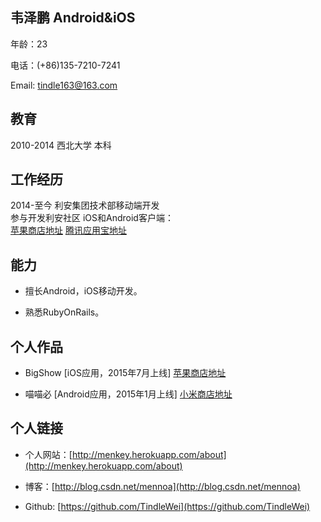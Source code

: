 ## 韦泽鹏 Android&iOS

年龄：23

电话：(+86)135-7210-7241

Email: tindle163@163.com

教育
----

2010-2014 西北大学 本科

工作经历
--------

2014-至今 利安集团技术部移动端开发  
参与开发利安社区 iOS和Android客户端：  
[苹果商店地址](https://itunes.apple.com/cn/app/li-an-she-qu/id871708396?mt=8) 
[腾讯应用宝地址](http://android.myapp.com/myapp/detail.htm?apkName=com.lianshequ.activity)

能力
----

+ 擅长Android，iOS移动开发。

+ 熟悉RubyOnRails。

个人作品
--------

+ BigShow [iOS应用，2015年7月上线] [苹果商店地址](https://itunes.apple.com/cn/app/big-show/id1005504152?mt=8)

+ 喵喵必 [Android应用，2015年1月上线] [小米商店地址](http://app.mi.com/detail/81813?ref=search)


个人链接
--------

+ 个人网站：[http://menkey.herokuapp.com/about](http://menkey.herokuapp.com/about)

+ 博客：[http://blog.csdn.net/mennoa](http://blog.csdn.net/mennoa)

+ Github: [https://github.com/TindleWei](https://github.com/TindleWei)



